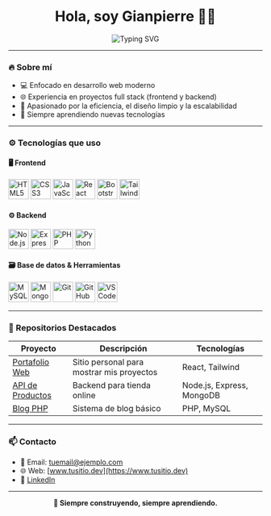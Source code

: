 <h1 align="center">Hola, soy Gianpierre 👨‍💻</h1>

<p align="center">
  <img src="https://readme-typing-svg.herokuapp.com?color=36BCF7&center=true&vCenter=true&multiline=true&lines=Desarrollador+Web+Full+Stack;Apasionado+por+el+frontend+y+backend;Siempre+aprendiendo+nuevas+tecnologías" alt="Typing SVG" />
</p>

---

### 🔥 Sobre mí

- 💻 Enfocado en desarrollo web moderno
- 🌐 Experiencia en proyectos full stack (frontend y backend)
- 🎯 Apasionado por la eficiencia, el diseño limpio y la escalabilidad
- 🧠 Siempre aprendiendo nuevas tecnologías

---

### ⚙️ Tecnologías que uso

#### 🖥️ Frontend

<p>
  <img src="https://cdn.jsdelivr.net/gh/devicons/devicon/icons/html5/html5-original.svg" height="40" alt="HTML5" title="HTML5"/>
  <img src="https://cdn.jsdelivr.net/gh/devicons/devicon/icons/css3/css3-original.svg" height="40" alt="CSS3" title="CSS3"/>
  <img src="https://cdn.jsdelivr.net/gh/devicons/devicon/icons/javascript/javascript-original.svg" height="40" alt="JavaScript" title="JavaScript"/>
  <img src="https://cdn.jsdelivr.net/gh/devicons/devicon/icons/react/react-original.svg" height="40" alt="React" title="React"/>
  <img src="https://cdn.jsdelivr.net/gh/devicons/devicon/icons/bootstrap/bootstrap-original.svg" height="40" alt="Bootstrap" title="Bootstrap"/>
  <img src="https://upload.wikimedia.org/wikipedia/commons/d/d5/Tailwind_CSS_Logo.svg" height="40" alt="Tailwind CSS" title="Tailwind CSS"/>
</p>

#### ⚙️ Backend

<p>
  <img src="https://cdn.jsdelivr.net/gh/devicons/devicon/icons/nodejs/nodejs-original.svg" height="40" alt="Node.js" title="Node.js"/>
  <img src="https://cdn.jsdelivr.net/gh/devicons/devicon/icons/express/express-original.svg" height="40" alt="Express.js" title="Express.js"/>
  <img src="https://cdn.jsdelivr.net/gh/devicons/devicon/icons/php/php-original.svg" height="40" alt="PHP" title="PHP"/>
  <img src="https://cdn.jsdelivr.net/gh/devicons/devicon/icons/python/python-original.svg" height="40" alt="Python" title="Python"/>
</p>

#### 🗃️ Base de datos & Herramientas

<p>
  <img src="https://cdn.jsdelivr.net/gh/devicons/devicon/icons/mysql/mysql-original.svg" height="40" alt="MySQL" title="MySQL"/>
  <img src="https://cdn.jsdelivr.net/gh/devicons/devicon/icons/mongodb/mongodb-original.svg" height="40" alt="MongoDB" title="MongoDB"/>
  <img src="https://cdn.jsdelivr.net/gh/devicons/devicon/icons/git/git-original.svg" height="40" alt="Git" title="Git"/>
  <img src="https://cdn.jsdelivr.net/gh/devicons/devicon/icons/github/github-original.svg" height="40" alt="GitHub" title="GitHub"/>
  <img src="https://cdn.jsdelivr.net/gh/devicons/devicon/icons/vscode/vscode-original.svg" height="40" alt="VSCode" title="VSCode"/>
</p>

---

### 📌 Repositorios Destacados

| Proyecto | Descripción | Tecnologías |
|---------|-------------|-------------|
| [Portafolio Web](https://github.com/tuusuario/portafolio) | Sitio personal para mostrar mis proyectos | React, Tailwind |
| [API de Productos](https://github.com/tuusuario/api-productos) | Backend para tienda online | Node.js, Express, MongoDB |
| [Blog PHP](https://github.com/tuusuario/blog-php) | Sistema de blog básico | PHP, MySQL |

---

### 📫 Contacto

- 📧 Email: tuemail@ejemplo.com  
- 🌐 Web: [www.tusitio.dev](https://www.tusitio.dev)  
- 💼 [LinkedIn](https://linkedin.com/in/tuusuario)

---

<p align="center"><b>🚀 Siempre construyendo, siempre aprendiendo.</b></p>
